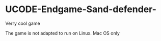 ﻿# UCODE-Endgame-Sand-defender-

Verry cool game

The game is not adapted to run on Linux. Mac OS only

